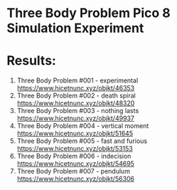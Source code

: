 # Three Body Problem Pico 8 Simulation Experiment

# Results: 

1. Three Body Problem #001 - experimental https://www.hicetnunc.xyz/objkt/46353
2. Three Body Problem #002 - death spiral https://www.hicetnunc.xyz/objkt/48320
3. Three Body Problem #003 - nothing lasts https://www.hicetnunc.xyz/objkt/49937
4. Three Body Problem #004 - vertical moment https://www.hicetnunc.xyz/objkt/51645
5. Three Body Problem #005 - fast and furious https://www.hicetnunc.xyz/objkt/53153
6. Three Body Problem #006 - indecision https://www.hicetnunc.xyz/objkt/54695
7. Three Body Problem #007 - pendulum https://www.hicetnunc.xyz/objkt/56306

